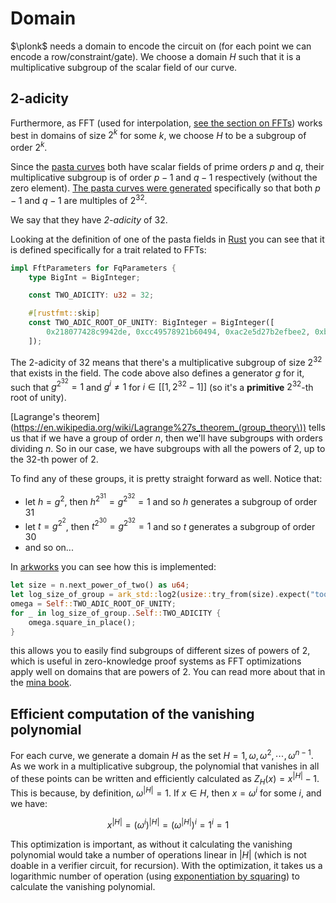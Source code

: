 # Domain

$\plonk$ needs a domain to encode the circuit on (for each point we can encode a row/constraint/gate).
We choose a domain $H$ such that it is a multiplicative subgroup of the scalar field of our curve.

## 2-adicity

Furthermore, as FFT (used for interpolation, [see the section on FFTs](https://o1-labs.github.io/proof-systems/fundamentals/zkbook_fft.html)) works best in domains of size $2^k$ for some $k$, we choose $H$ to be a subgroup of order $2^k$.

Since the [pasta curves](https://o1-labs.github.io/proof-systems/specs/pasta.html) both have scalar fields of prime orders $p$ and $q$, their multiplicative subgroup is of order $p-1$ and $q-1$ respectively (without the zero element). 
[The pasta curves were generated](https://forum.zcashcommunity.com/t/noob-question-about-plonk-halo2/39098) specifically so that both $p-1$ and $q-1$ are multiples of $2^{32}$.

We say that they have *2-adicity* of 32.

Looking at the definition of one of the pasta fields in [Rust](https://github.com/o1-labs/proof-systems/blob/c3883db4d96e847591ec98682e37511ea5ab826a/curves/src/pasta/fields/fq.rs#L13) you can see that it is defined specifically for a trait related to FFTs:

```rust
impl FftParameters for FqParameters {
    type BigInt = BigInteger;

    const TWO_ADICITY: u32 = 32;

    #[rustfmt::skip]
    const TWO_ADIC_ROOT_OF_UNITY: BigInteger = BigInteger([
        0x218077428c9942de, 0xcc49578921b60494, 0xac2e5d27b2efbee2, 0xb79fa897f2db056
    ]);
```

The 2-adicity of 32 means that there's a multiplicative subgroup of size $2^{32}$ that exists in the field.
The code above also defines a generator $g$ for it, such that $g^{2^{32}} = 1$ and $g^i \neq 1$ for $i \in [[1, 2^{32}-1]]$ (so it's a **primitive** $2^{32}$-th root of unity).

[Lagrange's theorem](https://en.wikipedia.org/wiki/Lagrange%27s_theorem_(group_theory\)) tells us that if we have a group of order $n$, then we'll have subgroups with orders dividing $n$. So in our case, we have subgroups with all the powers of 2, up to the 32-th power of 2.

To find any of these groups, it is pretty straight forward as well. Notice that:

* let $h = g^2$, then $h^{2^{31}} = g^{2^{32}} = 1$ and so $h$ generates a subgroup of order 31
* let $t = g^{2^2}$, then $t^{2^{30}} = g^{2^{32}} = 1$ and so $t$ generates a subgroup of order 30
* and so on...

In [arkworks](https://github.com/arkworks-rs/algebra/blob/master/ff/src/fields/mod.rs#L216) you can see how this is implemented:

```rust
let size = n.next_power_of_two() as u64;
let log_size_of_group = ark_std::log2(usize::try_from(size).expect("too large"));
omega = Self::TWO_ADIC_ROOT_OF_UNITY;
for _ in log_size_of_group..Self::TWO_ADICITY {
    omega.square_in_place();
}
```

this allows you to easily find subgroups of different sizes of powers of 2, which is useful in zero-knowledge proof systems as FFT optimizations apply well on domains that are powers of 2. You can read more about that in the [mina book](https://o1-labs.github.io/proof-systems/fundamentals/zkbook_fft.html).

## Efficient computation of the vanishing polynomial

For each curve, we generate a domain $H$ as the set $H = {1, \omega, \omega^2, \cdots, \omega^{n-1}}$. 
As we work in a multiplicative subgroup, the polynomial that vanishes in all of these points can be written and efficiently calculated as $Z_H(x) = x^{|H|} - 1$.  
This is because, by definition, $\omega^{|H|} = 1$. If $x \in H$, then $x = \omega^i$ for some $i$, and we have:

$$x^{|H|} = (\omega^i)^{|H|} = (\omega^{|H|})^i = 1^i = 1$$

This optimization is important, as without it calculating the vanishing polynomial would take a number of operations linear in $|H|$ (which is not doable in a verifier circuit, for recursion). 
With the optimization, it takes us a logarithmic number of operation (using [exponentiation by squaring](https://en.wikipedia.org/wiki/Exponentiation_by_squaring)) to calculate the vanishing polynomial.
